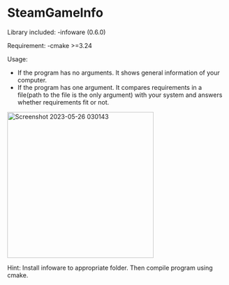 # SteamGameInfo

Library included:
-infoware (0.6.0)

Requirement:
-cmake >=3.24

Usage:
- If the program has no arguments. It shows general information of your computer. 
- If the program has one argument. It compares requirements in a file(path to the file is the only argument) with your system and answers whether requirements fit or not.


<img width="335" alt="Screenshot 2023-05-26 030143" src="https://github.com/hitkon/SteamGameInfo/assets/66130212/f7826bcc-8f3a-4988-aca1-981aa0bb4aa6">


Hint: Install infoware to appropriate folder. Then compile program using cmake.
